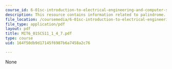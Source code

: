```yaml
---
course_id: 6-01sc-introduction-to-electrical-engineering-and-computer-science-i-spring-2011
description: This resource contains information related to palindrome.
file_location: /coursemedia/6-01sc-introduction-to-electrical-engineering-and-computer-science-i-spring-2011/164f50db9d17145f6987b6a7458a2c76_MIT6_01SCS11_1_4_7.pdf
file_type: application/pdf
layout: pdf
title: MIT6_01SCS11_1_4_7.pdf
type: course
uid: 164f50db9d17145f6987b6a7458a2c76

---
```

None